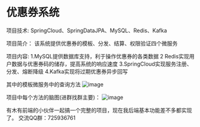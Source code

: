 # 优惠券系统

项目技术:
SpringCloud、SpringDataJPA、MySQL、Redis、Kafka 

项目简介：
该系统提供优惠券的模板、分发、结算、权限验证四个微服务

项目内容:
1.MySQL提供数据库支持，利于操作优惠券的各类数据
2 Redis实现用户数据与优惠券码的储存，提高系统的响应速度
3.SpringCloud实现服务注册、分发、熔断降级
4.Kafka实现将过期优惠券异步回写

其中的模板微服务中的查询方法
![image](https://user-images.githubusercontent.com/67719239/119512095-98752680-bda5-11eb-8f00-d00aaec52fad.png)

项目中每个方法的脑图(进群找群主要)：
![image](https://user-images.githubusercontent.com/67719239/119512225-b478c800-bda5-11eb-8612-7859da575821.png)

有木有前端的小伙伴一起搞一个完整的项目，现在我后端基本功能差不多都实现了。
交流QQ群：725936761

